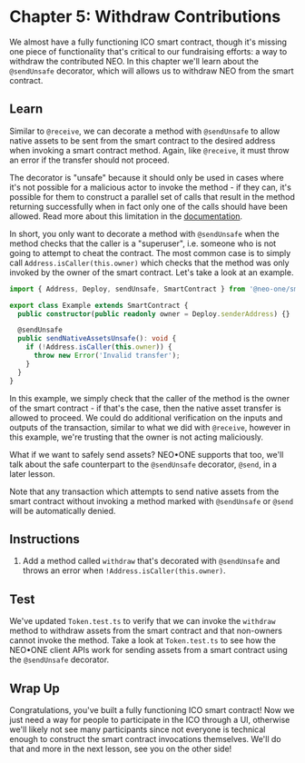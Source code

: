 # Chapter 5: Withdraw Contributions

We almost have a fully functioning ICO smart contract, though it's missing one piece of functionality that's critical to our fundraising efforts: a way to withdraw the contributed NEO. In this chapter we'll learn about the `@sendUnsafe` decorator, which will allows us to withdraw NEO from the smart contract.

## Learn

Similar to `@receive`, we can decorate a method with `@sendUnsafe` to allow native assets to be sent from the smart contract to the desired address when invoking a smart contract method. Again, like `@receive`, it must throw an error if the transfer should not proceed.

The decorator is "unsafe" because it should only be used in cases where it's not possible for a malicious actor to invoke the method - if they can, it's possible for them to construct a parallel set of calls that result in the method returning successfully when in fact only one of the calls should have been allowed. Read more about this limitation in the [documentation](/docs/native-assets).

In short, you only want to decorate a method with `@sendUnsafe` when the method checks that the caller is a "superuser", i.e. someone who is not going to attempt to cheat the contract. The most common case is to simply call `Address.isCaller(this.owner)` which checks that the method was only invoked by the owner of the smart contract. Let's take a look at an example.

```typescript
import { Address, Deploy, sendUnsafe, SmartContract } from '@neo-one/smart-contract';

export class Example extends SmartContract {
  public constructor(public readonly owner = Deploy.senderAddress) {}

  @sendUnsafe
  public sendNativeAssetsUnsafe(): void {
    if (!Address.isCaller(this.owner)) {
      throw new Error('Invalid transfer');
    }
  }
}
```

In this example, we simply check that the caller of the method is the owner of the smart contract - if that's the case, then the native asset transfer is allowed to proceed. We could do additional verification on the inputs and outputs of the transaction, similar to what we did with `@receive`, however in this example, we're trusting that the owner is not acting maliciously.

What if we want to safely send assets? NEO•ONE supports that too, we'll talk about the safe counterpart to the `@sendUnsafe` decorator, `@send`, in a later lesson.

Note that any transaction which attempts to send native assets from the smart contract without invoking a method marked with `@sendUnsafe` or `@send` will be automatically denied.

## Instructions

  1. Add a method called `withdraw` that's decorated with `@sendUnsafe` and throws an error when `!Address.isCaller(this.owner)`.

## Test

We've updated `Token.test.ts` to verify that we can invoke the `withdraw` method to withdraw assets from the smart contract and that non-owners cannot invoke the method. Take a look at `Token.test.ts` to see how the NEO•ONE client APIs work for sending assets from a smart contract using the `@sendUnsafe` decorator.

## Wrap Up

Congratulations, you've built a fully functioning ICO smart contract! Now we just need a way for people to participate in the ICO through a UI, otherwise we'll likely not see many participants since not everyone is technical enough to construct the smart contract invocations themselves. We'll do that and more in the next lesson, see you on the other side!
